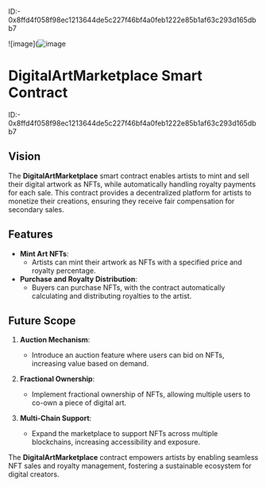 ID:- 0x8ffd4f058f98ec1213644de5c227f46bf4a0feb1222e85b1af63c293d165dbb7

![image](![image](https://github.com/user-attachments/assets/8c028623-4236-4a4f-aa8e-36e0eb202388)

# DigitalArtMarketplace Smart Contract


ID:- 0x8ffd4f058f98ec1213644de5c227f46bf4a0feb1222e85b1af63c293d165dbb7
## Vision

The **DigitalArtMarketplace** smart contract enables artists to mint and sell their digital artwork as NFTs, while automatically handling royalty payments for each sale. This contract provides a decentralized platform for artists to monetize their creations, ensuring they receive fair compensation for secondary sales.

## Features

- **Mint Art NFTs**:
  - Artists can mint their artwork as NFTs with a specified price and royalty percentage.
- **Purchase and Royalty Distribution**:
  - Buyers can purchase NFTs, with the contract automatically calculating and distributing royalties to the artist.

## Future Scope

1. **Auction Mechanism**:

   - Introduce an auction feature where users can bid on NFTs, increasing value based on demand.

2. **Fractional Ownership**:

   - Implement fractional ownership of NFTs, allowing multiple users to co-own a piece of digital art.

3. **Multi-Chain Support**:
   - Expand the marketplace to support NFTs across multiple blockchains, increasing accessibility and exposure.

The **DigitalArtMarketplace** contract empowers artists by enabling seamless NFT sales and royalty management, fostering a sustainable ecosystem for digital creators.
